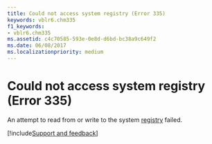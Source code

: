 ```yaml
---
title: Could not access system registry (Error 335)
keywords: vblr6.chm335
f1_keywords:
- vblr6.chm335
ms.assetid: c4c70585-593e-0e8d-d6bd-bc38a9c649f2
ms.date: 06/08/2017
ms.localizationpriority: medium
---
```



# Could not access system registry (Error 335)

An attempt to read from or write to the system [registry](../../Glossary/vbe-glossary.md#registry) failed.

[!include[Support and feedback](~/includes/feedback-boilerplate.md)]